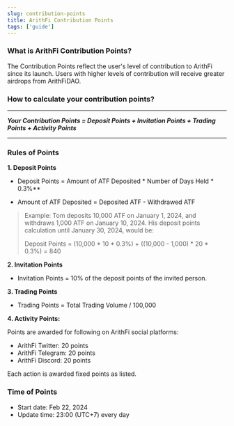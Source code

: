 ```yaml
---
slug: contribution-points
title: ArithFi Contribution Points
tags: ['guide']
---
```


### What is ArithFi Contribution Points?

The Contribution Points reflect the user's level of contribution to ArithFi since its launch. Users with higher levels of contribution will receive greater airdrops from ArithFiDAO.

### How to calculate your contribution points?

---------------------------  

_**Your Contribution Points = Deposit Points + Invitation Points + Trading Points + Activity Points**_


---------------------------  

### Rules of Points

**1. Deposit Points**
  
- Deposit Points = Amount of ATF Deposited * Number of Days Held * 0.3%**

- Amount of ATF Deposited = Deposited ATF - Withdrawed ATF

> Example:
Tom deposits 10,000 ATF on January 1, 2024, and withdraws 1,000 ATF on January 10, 2024. His deposit points calculation until January 30, 2024, would be:
> 
> Deposit Points = (10,000 * 10 * 0.3%) + ((10,000 - 1,000) * 20 * 0.3%) = 840

**2. Invitation Points**
  
- Invitation Points = 10% of the deposit points of the invited person.

**3. Trading Points**

- Trading Points = Total Trading Volume / 100,000

**4. Activity Points:**

Points are awarded for following on ArithFi social platforms:
- ArithFi Twitter: 20 points
- ArithFi Telegram: 20 points
- ArithFi Discord: 20 points

Each action is awarded fixed points as listed.

### Time of Points
- Start date: Feb 22, 2024
- Update time: 23:00 (UTC+7) every day

